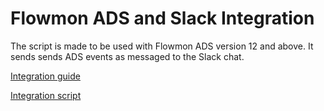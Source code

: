 # Flowmon ADS and Slack Integration

The script is made to be used with Flowmon ADS version 12 and above. It sends sends ADS events as messaged to the Slack chat.

[Integration guide](/Slack/Flowmon_ADS_Slack_Integration.pdf)

[Integration script](/Slack/slack-webhook.sh)
